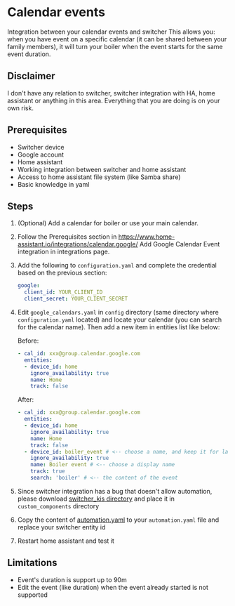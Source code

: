# Calendar events
Integration between your calendar events and switcher
This allows you: when you have event on a specific calendar (it can be shared between your family members), it will turn your boiler when the event starts for the same event duration.

## Disclaimer
I don't have any relation to switcher, switcher integration with HA, home assistant or anything in this area.
Everything that you are doing is on your own risk.

## Prerequisites
* Switcher device
* Google account
* Home assistant
* Working integration between switcher and home assistant
* Access to home assistant file system (like Samba share)
* Basic knowledge in yaml

## Steps
1. (Optional) Add a calendar for boiler or use your main calendar. 
2. Follow the Prerequisites section in https://www.home-assistant.io/integrations/calendar.google/
Add Google Calendar Event integration in integrations page.
3. Add the following to `configuration.yaml` and complete the credential based on the previous section:
    ```yaml
    google:
      client_id: YOUR_CLIENT_ID
      client_secret: YOUR_CLIENT_SECRET
    ```
4. Edit `google_calendars.yaml` in `config` directory (same directory where `configuration.yaml` located) and locate your calendar (you can search for the calendar name). Then add a new item in entities list like below:

    Before:
    ```yaml
    - cal_id: xxx@group.calendar.google.com
      entities:
      - device_id: home 
        ignore_availability: true
        name: Home
        track: false
    ```
    After:
    ```yaml
    - cal_id: xxx@group.calendar.google.com
      entities:
      - device_id: home
        ignore_availability: true
        name: Home
        track: false
      - device_id: boiler_event # <-- choose a name, and keep it for later
        ignore_availability: true
        name: Boiler event # <-- choose a display name 
        track: true
        search: 'boiler' # <-- the content of the event
    ```
5. Since switcher integration has a bug that doesn't allow automation, please download [switcher_kis directory](switcher_kis) and place it in `custom_components` directory
6. Copy the content of [automation.yaml](automation.yaml) to your `automation.yaml` file and replace your switcher entity id
7. Restart home assistant and test it

## Limitations
* Event's duration is support up to 90m
* Edit the event (like duration) when the event already started is not supported
